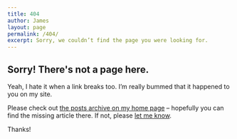```yaml
---
title: 404
author: James
layout: page
permalink: /404/
excerpt: Sorry, we couldn’t find the page you were looking for.
---
```


## Sorry! There's not a page here.

Yeah, I hate it when a link breaks too. I&#8217;m really bummed that it happened to you on my site.

Please check out [the posts archive on my home page](https://jdsteinbach.com) &ndash; hopefully you can find the missing article there. If not, please [let me know](/contact/).

Thanks!
